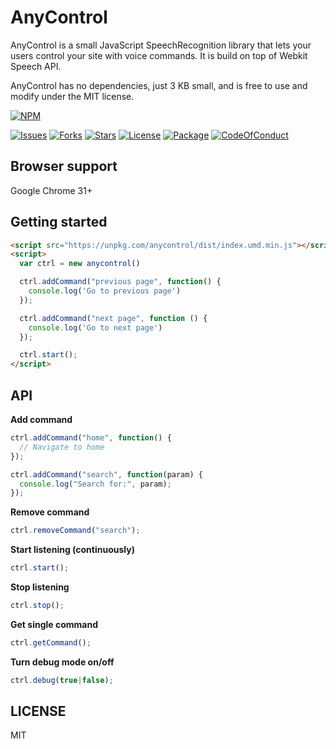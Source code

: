 # AnyControl

AnyControl is a small JavaScript SpeechRecognition library that lets your users control your site with voice commands. It is build on top of Webkit Speech API.

AnyControl has no dependencies, just 3 KB small, and is free to use and modify under the MIT license.

[![NPM](https://nodei.co/npm/anycontrol.png?downloads=true&downloadRank=true&stars=true)](https://nodei.co/npm/anycontrol/)

[![Issues](https://img.shields.io/github/issues/KaiWedekind/anycontrol.svg)](https://github.com/KaiWedekind/anycontrol/issues)
[![Forks](https://img.shields.io/github/forks/KaiWedekind/anycontrol.svg)](https://github.com/KaiWedekind/anycontrol/network)
[![Stars](https://img.shields.io/github/stars/KaiWedekind/anycontrol.svg)](https://github.com/KaiWedekind/anycontrol/stargazers)
[![License](https://img.shields.io/github/license/KaiWedekind/anycontrol.svg)](https://raw.githubusercontent.com/KaiWedekind/anycontrol/master/LICENSE)
[![Package](https://img.shields.io/badge/npm-5.0.3-blue.svg)](package)
[![CodeOfConduct](https://img.shields.io/badge/code%20of-conduct-ff69b4.svg)]()

## Browser support

Google Chrome 31+

## Getting started

```html
<script src="https://unpkg.com/anycontrol/dist/index.umd.min.js"></script>
<script>
  var ctrl = new anycontrol()

  ctrl.addCommand("previous page", function() {
    console.log('Go to previous page')
  });

  ctrl.addCommand("next page", function () {
    console.log('Go to next page')
  });

  ctrl.start();
</script>
```

## API

**Add command**
```javascript
ctrl.addCommand("home", function() {
  // Navigate to home
});

ctrl.addCommand("search", function(param) {
  console.log("Search for:", param);
});
```

**Remove command**
```javascript
ctrl.removeCommand("search");
```

**Start listening (continuously)**
```javascript
ctrl.start();
```

**Stop listening**
```javascript
ctrl.stop();
```

**Get single command**
```javascript
ctrl.getCommand();
```

**Turn debug mode on/off**
```javascript
ctrl.debug(true|false);
```

## LICENSE

MIT
